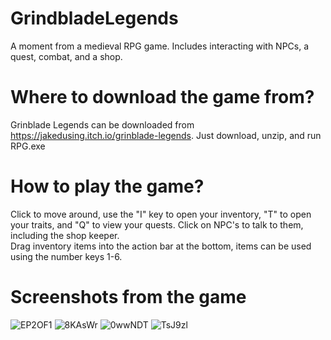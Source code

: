 # GrindbladeLegends
A moment from a medieval RPG game.  Includes interacting with NPCs, a quest, combat, and a shop.

# Where to download the game from?
Grinblade Legends can be downloaded from https://jakedusing.itch.io/grinblade-legends.  Just download, unzip, and run RPG.exe

# How to play the game?
Click to move around, use the "I" key to open your inventory, "T" to open your traits, and "Q" to view your quests.  Click on NPC's to talk to them, including the shop keeper.  
Drag inventory items into the action bar at the bottom, items can be used using the number keys 1-6.

# Screenshots from the game
![EP2OF1](https://github.com/jakedusing/GrindbladeLegends/assets/132010022/f7ee903c-46d2-4cca-abc5-0fcf7c3a09fc)
![8KAsWr](https://github.com/jakedusing/GrindbladeLegends/assets/132010022/e4c903d9-47bc-40d4-8aa8-4d2178928218)
![0wwNDT](https://github.com/jakedusing/GrindbladeLegends/assets/132010022/70cc43dd-a1da-48cc-835c-0f93733dc233)
![TsJ9zl](https://github.com/jakedusing/GrindbladeLegends/assets/132010022/d684f510-deae-497d-a644-7498c75b9123)
